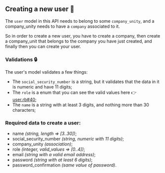 ## Creating a new user :hatching_chick:
The `user` model in this API needs to belong to some `company_unity`, and a company_unity needs to have a `company` associated to it.

So in order to create a new user, you have to create a company, then create a company_unit that belongs to the company you have just created, and finally then you can create your user.

### Validations :lock:
The user's model validates a few things:
* The `social_security_number` is a string, but it validates that the data in it is numeric and have 11 digits;
* The `role` is a enum that you can see the valid values here :point_right: [user.rb#40](https://github.com/Appointclinic/api_finance/blob/master/app/models/user.rb);
* The `name` is a string with at least 3 digits, and nothing more than 30 characters;

### Required data to create a user:
* name _(string, length => [3..30])_;
* social_security_number _(string, numeric with 11 digits)_;
* company_unity _(association)_;
* role _(integer, valid_values => [0..4])_;
* email _(string with a valid email address)_;
* password _(string with at least 6 digits)_;
* password_confirmation _(same value of password)_.
